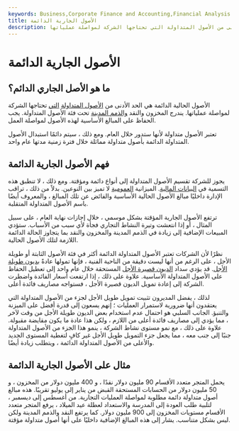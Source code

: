 ```yaml
---
keywords: Business,Corporate Finance and Accounting,Financial Analysis
title: الأصول الجارية الدائمة
description: الأصول الحالية الدائمة هي الحد الأدنى من الأصول المتداولة التي تحتاجها الشركة لمواصلة عملياتها.
---
```


# الأصول الجارية الدائمة
## ما هو الأصل الجاري الدائم؟

الأصول الحالية الدائمة هي الحد الأدنى من [الأصول المتداولة](/currentassets) [التي](/currentassets) تحتاجها الشركة لمواصلة عملياتها. يندرج المخزون والنقد [والذمم المدينة](/accountsreceivable) تحت فئة الأصول المتداولة. يجب الحفاظ على المبالغ الأساسية لهذه الأصول لمواصلة العمل.

تعتبر الأصول متداولة لأنها ستدور خلال العام. ومع ذلك ، سيتم دائمًا استبدال الأصول المتداولة الدائمة بأصول متداولة مماثلة خلال فترة زمنية مدتها عام واحد.

## فهم الأصول الجارية الدائمة

يجوز للشركة تقسيم الأصول المتداولة إلى أنواع دائمة ومؤقتة. ومع ذلك ، لا تنطبق هذه التسمية في [البيانات المالية](/financial-statements). الميزانية [العمومية](/balancesheet) لا تميز بين النوعين. بدلاً من ذلك ، تراقب الإدارة داخليًا مبالغ الأصول الحالية الأساسية والفائض عن تلك المبالغ ، والمعروف أيضًا باسم الأصول المتداولة المتقلبة.

ترتفع الأصول الجارية المؤقتة بشكل موسمي ، خلال إجازات نهاية العام ، على سبيل المثال ، أو إذا انتعشت وتيرة النشاط التجاري فجأة لأي سبب من الأسباب. ستؤدي المبيعات الإضافية إلى زيادة في الذمم المدينة والمخزون والنقد بما يتجاوز الحالة الدائمة اللازمة لتلك الأصول الحالية.

نظرًا لأن الشركات تعتبر الأصول المتداولة الدائمة أكثر في فئة الأصول الثابتة أو طويلة الأجل ، على الرغم من أنها ليست دقيقة من الناحية الفنية ، فإنها تمولها عادةً [بديون طويلة الأجل](/longtermdebt). قد يؤدي سداد [الديون قصيرة الأجل](/shorttermdebt) المستحقة خلال عام واحد إلى تعطيل الحفاظ على الأصول المتداولة الأساسية. علاوة على ذلك ، إذا ارتفعت أسعار الفائدة واضطرت الشركة إلى إعادة تمويل الديون قصيرة الأجل ، فستواجه مصاريف فائدة أعلى.

لذلك ، يفضل المديرون تثبيت تمويل طويل الأجل لجزء من الأصول المتداولة التي يعتقدون أنها ضرورية لاستمرار العمليات ؛ إنهم يسعون إلى قدرة أفضل على الميزنة والتنبؤ. الجانب السلبي هو احتمال عدم استخدام بعض الديون طويلة الأجل من وقت لآخر ، مما يؤدي إلى مصاريف فائدة أعلى من اللازم ، ولكن هذا عادة ما يكون مقايضة مقبولة. علاوة على ذلك ، مع نمو مستوى نشاط الشركة ، ينمو هذا الجزء من الأصول المتداولة جنبًا إلى جنب معه ، مما يجعل جزء التمويل طويل الأجل غير كافٍ لتغطية المستوى الجديد والأعلى من الأصول المتداولة الدائمة ، ويتطلب زيادة أيضًا.

## مثال على الأصول الجارية الدائمة

يحمل المتجر متعدد الأقسام 90 مليون دولار نقدًا ، و 400 مليون دولار من المخزون ، و 50 مليون دولار من الحسابات المستحقة القبض من يناير إلى يوليو تقريبًا. هذه مبالغ أصول متداولة دائمة مطلوبة لمواصلة العمليات التجارية. من أغسطس إلى ديسمبر ، لتلبية طلب العودة إلى المدرسة والاستعداد لعطلة عيد الميلاد ، يرفع المتجر متعدد الأقسام مستويات المخزون إلى 900 مليون دولار. كما يرتفع النقد والذمم المدينة ولكن ليس بشكل متناسب. يشار إلى هذه المبالغ الإضافية داخليًا على أنها أصول متداولة مؤقتة.

